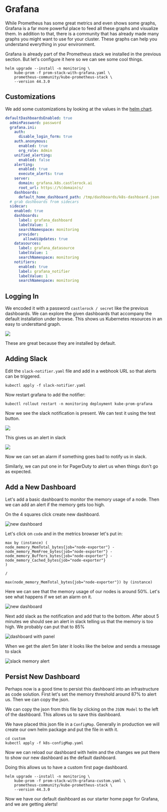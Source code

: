 # Grafana

While Prometheus has some great metrics and even shows some graphs, Grafana is a far more powerful place to feed all these graphs and visualize them.  In addition to that, there is a community that has already made many graphs you might want to use for your cluster.  These graphs can help you understand everything in your environment.  

Grafana is already part of the Prometheus stack we installed in the previous section.  But let's configure it here so we can see some cool things. 

```
helm upgrade --install -n monitoring \
	kube-prom -f prom-stack-with-grafana.yaml \
	prometheus-community/kube-prometheus-stack \
	--version 44.3.0
```

## Customizations

We add some customizations by looking at the values in the [helm chart](https://github.com/grafana/helm-charts/blob/main/charts/grafana/values.yaml). 

```yaml
defaultDashboardsEnabled: true
  adminPassword: password
  grafana.ini:
    auth:
      disable_login_form: true
    auth.anonymous:
      enabled: true
      org_role: Admin
    unified_alerting:
      enabled: false
    alerting:
      enabled: true
      execute_alerts: true
    server:
      domain: grafana.k8s.castlerock.ai
      root_url: https://%(domain)s/
    dashboards:
      default_home_dashboard_path: /tmp/dashboards/k8s-dashboard.json
  # grab dashboards from sidecars
  sidecar:
    enabled: true
    dashboards:
      label: grafana_dashboard
      labelValue: 1
      searchNamespace: monitoring
      provider:
        allowUiUpdates: true
    datasources:
      label: grafana_datasource
      labelValue: 1
      searchNamespace: monitoring
    notifiers:
      enabled: true
      label: grafana_notifier
      labelValue: 1
      searchNamespace: monitoring
```

## Logging In

We encoded it with a password `castlerock / secret` like the previous dashboards.  We can explore the given dashboards that accompany the default installation under browse.  This shows us Kubernetes resources in an easy to understtand graph. 

![](../images/mo/grafana01.png)

These are great because they are installed by default.  


## Adding Slack

Edit the `slack-notifier.yaml` file and add in a webhook URL so that alerts can be triggered. 

```
kubectl apply -f slack-notifier.yaml
```

Now restart grafana to add the notifier: 

```
kubectl rollout restart -n monitoring deployment kube-prom-grafana
```
Now we see the slack notification is present.  We can test it using the test button. 

![](../images/mo/grafana02.png)

This gives us an alert in slack

![](../images/mo/grafana03.png)

Now we can set an alarm if something goes bad to notify us in slack. 

Similarly, we can put one in for PagerDuty to alert us when things don't go as expected. 

## Add a New Dashboard

Let's add a basic dashboard to monitor the memory usage of a node.  Then we can add an alert if the memory gets too high. 

On the 4 squares click create new dashboard.  

![new dashboard](../images/mo/grafana04.png)

Let's click on `code` and in the metrics browser let's put in: 

```
max by (instance) (
node_memory_MemTotal_bytes{job="node-exporter"} - 
node_memory_MemFree_bytes{job="node-exporter"} - 
node_memory_Buffers_bytes{job="node-exporter"} - 
node_memory_Cached_bytes{job="node-exporter"}
)

/
 
max(node_memory_MemTotal_bytes{job="node-exporter"}) by (instance)
```

Here we can see that the memory usage of our nodes is around 50%.  Let's see what happens if we set an alarm on it. 

![new dashboard](../images/mo/grafana05.png)

Next add slack as the notification and add that to the bottom.  After about 5 minutes we should see an alert in slack telling us that the memory is too high.  We probably can put that to 85% 

![dashboard with panel](../images/mo/grafana06.png)

When we get the alert 5m later it looks like the below and sends a message to slack

![slack memory alert](../images/mo/grafana07.png)

## Persist New Dashboard

Perhaps now is a good time to persist this dashboard into an infrastructure as code solution.  First let's set the memory threshold around 87% to alert us.  Then we can copy the json. 


We can copy the json from this file by clicking on the `JSON Model` to the left of the dashboard. This allows us to save this dashboard. 

We have placed this json file in a `ConfigMap`.  Generally in production we will create our own helm package and put the file in with it. 

```
cd custom
kubectl apply -f k8s-configMap.yaml
```

Now we can reload our dashboard with helm and the changes we put there to show our new dashboard as the default dashboard.  

Doing this allows us to have a custom first page dashboard. 

```
helm upgrade --install -n monitoring \
	kube-prom -f prom-stack-with-grafana-custom.yaml \
	prometheus-community/kube-prometheus-stack \
	--version 44.3.0
```

Now we have our default dashboard as our starter home page for Grafana, and we are getting alerts!


